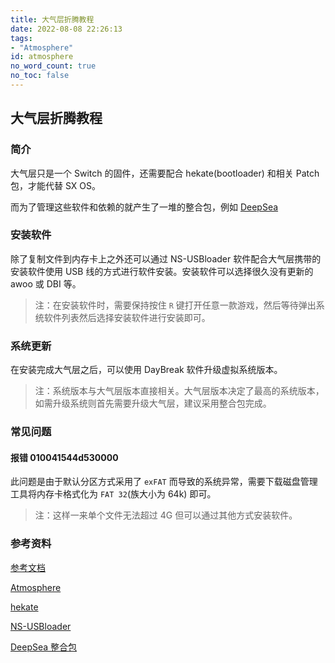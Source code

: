 ```yaml
---
title: 大气层折腾教程
date: 2022-08-08 22:26:13
tags:
- "Atmosphere"
id: atmosphere
no_word_count: true
no_toc: false
---
```


## 大气层折腾教程

### 简介

大气层只是一个 Switch 的固件，还需要配合 hekate(bootloader) 和相关 Patch 包，才能代替 SX OS。

而为了管理这些软件和依赖的就产生了一堆的整合包，例如 [DeepSea](https://github.com/Team-Neptune/DeepSea)

### 安装软件

除了复制文件到内存卡上之外还可以通过 NS-USBloader 软件配合大气层携带的安装软件使用 USB 线的方式进行软件安装。安装软件可以选择很久没有更新的 awoo 或 DBI 等。

> 注：在安装软件时，需要保持按住 `R` 键打开任意一款游戏，然后等待弹出系统软件列表然后选择安装软件进行安装即可。

### 系统更新

在安装完成大气层之后，可以使用 DayBreak 软件升级虚拟系统版本。

> 注：系统版本与大气层版本直接相关。大气层版本决定了最高的系统版本，如需升级系统则首先需要升级大气层，建议采用整合包完成。

### 常见问题

#### 报错 010041544d530000

此问题是由于默认分区方式采用了 `exFAT` 而导致的系统异常，需要下载磁盘管理工具将内存卡格式化为 `FAT 32`(族大小为 64k) 即可。

> 注：这样一来单个文件无法超过 4G 但可以通过其他方式安装软件。

### 参考资料

[参考文档](https://github.com/laila509/hekate_ipl)

[Atmosphere](https://github.com/Atmosphere-NX/Atmosphere)

[hekate](https://github.com/CTCaer/hekate)

[NS-USBloader](https://github.com/developersu/ns-usbloader)

[DeepSea 整合包](https://github.com/Team-Neptune/DeepSea)
